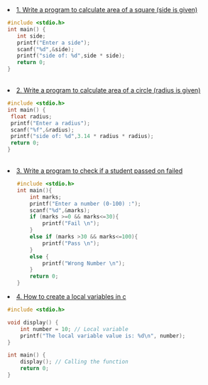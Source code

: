  <li><a href="https://github.com/ishanwalia7579/C-programming-Zero-to-Hero-/blob/main/Write%20a%20program%20to%20calculate%20area%20of%20a%20square%20(side%20is%20given%20).c">1. Write a program to calculate area of a square (side is given)</a></li>
 
 ```c
#include <stdio.h>
int main() {
    int side;
    printf("Enter a side");
    scanf("%d",&side);
    printf("side of: %d",side * side);
    return 0;
}
```

 <br>
 <li><a href="https://github.com/ishanwalia7579/C-programming-Zero-to-Hero-/blob/main/Write%20a%20program%20to%20calculate%20area%20of%20a%20circle%20(radius%20is%20given).c">2. Write a program to calculate area of a circle (radius is given) </li>

   ```c
#include <stdio.h>
int main() {
    float radius;
    printf("Enter a radius");
    scanf("%f",&radius);
    printf("side of: %d",3.14 * radius * radius);
    return 0;
}
```
<br>
<li><a href="https://github.com/ishanwalia7579/C-programming-Zero-to-Hero-/blob/main/Write%20a%20program%20to%20check%20if%20a%20student%20passed%20on%20failed.c">3. Write a program to check if a student passed on failed </li>

```c
   #include <stdio.h>
   int main(){
       int marks;
       printf("Enter a number (0-100) :");
       scanf("%d",&marks);
       if (marks >=0 && marks<=30){
           printf("Fail \n");
       }
       else if (marks >30 && marks<=100){
           printf("Pass \n");
       }
       else {
           printf("Wrong Number \n");
       }
       return 0;
   }
```
<li><a href="">4. How to create a local variables in c </li>

```c
#include <stdio.h>

void display() {
    int number = 10; // Local variable
    printf("The local variable value is: %d\n", number);
}

int main() {
    display(); // Calling the function
    return 0;
}

```

